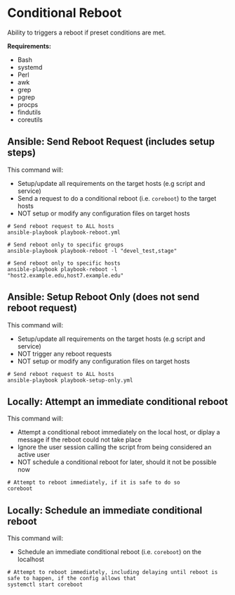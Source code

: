 Conditional Reboot
==================
Ability to triggers a reboot if preset conditions are met.  

**Requirements:**  
 - Bash
 - systemd
 - Perl
 - awk
 - grep
 - pgrep
 - procps
 - findutils
 - coreutils

## Ansible: Send Reboot Request (includes setup steps)
This command will:  
 - Setup/update all requirements on the target hosts (e.g script and service)
 - Send a request to do a conditional reboot (i.e. `coreboot`) to the target hosts
 - NOT setup or modify any configuration files on target hosts
```
# Send reboot request to ALL hosts
ansible-playbook playbook-reboot.yml

# Send reboot only to specific groups
ansible-playbook playbook-reboot -l "devel_test,stage"

# Send reboot only to specific hosts
ansible-playbook playbook-reboot -l "host2.example.edu,host7.example.edu"
```

## Ansible: Setup Reboot Only (does not send reboot request)
This command will:  
 - Setup/update all requirements on the target hosts (e.g script and service)
 - NOT trigger any reboot requests
 - NOT setup or modify any configuration files on target hosts
```
# Send reboot request to ALL hosts
ansible-playbook playbook-setup-only.yml
```

## Locally: Attempt an immediate conditional reboot
This command will:  
 - Attempt a conditional reboot immediately on the local host, or diplay a message if the reboot could not take place
 - Ignore the user session calling the script from being considered an active user
 - NOT schedule a conditional reboot for later, should it not be possible now
```
# Attempt to reboot immediately, if it is safe to do so
coreboot
```

## Locally: Schedule an immediate conditional reboot
This command will:  
 - Schedule an immediate conditional reboot (i.e. `coreboot`) on the localhost
```
# Attempt to reboot immediately, including delaying until reboot is safe to happen, if the config allows that
systemctl start coreboot
```



